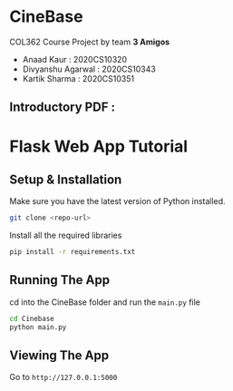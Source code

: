 # CineBase

COL362 Course Project  by team **3 Amigos**
- Anaad Kaur : 2020CS10320 
- Divyanshu Agarwal : 2020CS10343 
- Kartik Sharma : 2020CS10351

## Introductory PDF : 

# Flask Web App Tutorial

## Setup & Installation

Make sure you have the latest version of Python installed.

```bash
git clone <repo-url>
```

Install all the required libraries 

```bash
pip install -r requirements.txt
```

## Running The App

cd into the CineBase folder and run the ``main.py`` file
```bash
cd Cinebase
python main.py
```

## Viewing The App

Go to `http://127.0.0.1:5000`
